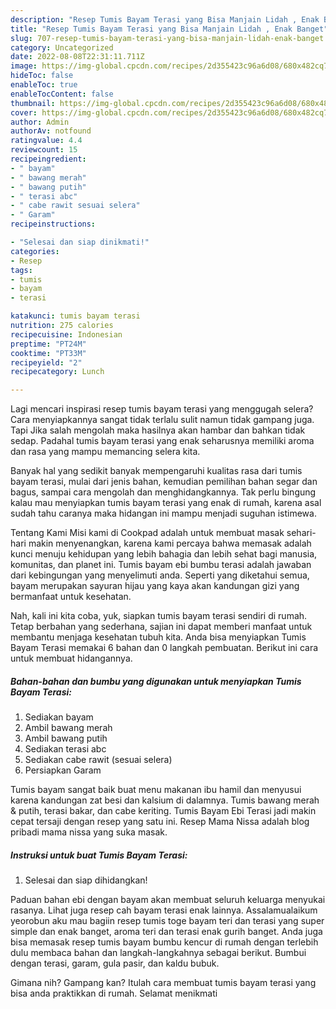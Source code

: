 ```yaml
---
description: "Resep Tumis Bayam Terasi yang Bisa Manjain Lidah , Enak Banget"
title: "Resep Tumis Bayam Terasi yang Bisa Manjain Lidah , Enak Banget"
slug: 707-resep-tumis-bayam-terasi-yang-bisa-manjain-lidah-enak-banget
category: Uncategorized
date: 2022-08-08T22:31:11.711Z
image: https://img-global.cpcdn.com/recipes/2d355423c96a6d08/680x482cq70/tumis-bayam-terasi-foto-resep-utama.jpg
hideToc: false
enableToc: true
enableTocContent: false
thumbnail: https://img-global.cpcdn.com/recipes/2d355423c96a6d08/680x482cq70/tumis-bayam-terasi-foto-resep-utama.jpg
cover: https://img-global.cpcdn.com/recipes/2d355423c96a6d08/680x482cq70/tumis-bayam-terasi-foto-resep-utama.jpg
author: Admin
authorAv: notfound
ratingvalue: 4.4
reviewcount: 15
recipeingredient:
- " bayam"
- " bawang merah"
- " bawang putih"
- " terasi abc"
- " cabe rawit sesuai selera"
- " Garam"
recipeinstructions:

- "Selesai dan siap dinikmati!"
categories:
- Resep
tags:
- tumis
- bayam
- terasi

katakunci: tumis bayam terasi 
nutrition: 275 calories
recipecuisine: Indonesian
preptime: "PT24M"
cooktime: "PT33M"
recipeyield: "2"
recipecategory: Lunch

---
```



Lagi mencari inspirasi resep tumis bayam terasi yang menggugah selera? Cara menyiapkannya sangat tidak terlalu sulit namun tidak gampang juga. Tapi Jika salah mengolah maka hasilnya akan hambar dan bahkan tidak sedap. Padahal tumis bayam terasi yang enak seharusnya memiliki aroma dan rasa yang mampu memancing selera kita.


Banyak hal yang sedikit banyak mempengaruhi kualitas rasa dari tumis bayam terasi, mulai dari jenis bahan, kemudian pemilihan bahan segar dan bagus, sampai cara mengolah dan menghidangkannya. Tak perlu bingung kalau mau menyiapkan tumis bayam terasi yang enak di rumah, karena asal sudah tahu caranya maka hidangan ini mampu menjadi suguhan istimewa.

Tentang Kami Misi kami di Cookpad adalah untuk membuat masak sehari-hari makin menyenangkan, karena kami percaya bahwa memasak adalah kunci menuju kehidupan yang lebih bahagia dan lebih sehat bagi manusia, komunitas, dan planet ini. Tumis bayam ebi bumbu terasi adalah jawaban dari kebingungan yang menyelimuti anda. Seperti yang diketahui semua, bayam merupakan sayuran hijau yang kaya akan kandungan gizi yang bermanfaat untuk kesehatan.


Nah, kali ini kita coba, yuk, siapkan tumis bayam terasi sendiri di rumah. Tetap berbahan yang sederhana, sajian ini dapat memberi manfaat untuk membantu menjaga kesehatan tubuh kita. Anda bisa menyiapkan Tumis Bayam Terasi memakai 6 bahan dan 0 langkah pembuatan. Berikut ini cara untuk membuat hidangannya.

<!--inarticleads1-->

##### Bahan-bahan dan bumbu yang digunakan untuk menyiapkan Tumis Bayam Terasi:

1. Sediakan  bayam
1. Ambil  bawang merah
1. Ambil  bawang putih
1. Sediakan  terasi abc
1. Sediakan  cabe rawit (sesuai selera)
1. Persiapkan  Garam


Tumis bayam sangat baik buat menu makanan ibu hamil dan menyusui karena kandungan zat besi dan kalsium di dalamnya. Tumis bawang merah &amp; putih, terasi bakar, dan cabe keriting. Tumis Bayam Ebi Terasi jadi makin cepat tersaji dengan resep yang satu ini. Resep Mama Nissa adalah blog pribadi mama nissa yang suka masak. 

<!--inarticleads2-->

##### Instruksi untuk buat Tumis Bayam Terasi:


1. Selesai dan siap dihidangkan!

Paduan bahan ebi dengan bayam akan membuat seluruh keluarga menyukai rasanya. Lihat juga resep cah bayam terasi enak lainnya. Assalamualaikum yeorobun aku mau bagiin resep tumis toge bayam teri dan terasi yang super simple dan enak banget, aroma teri dan terasi enak gurih banget. Anda juga bisa memasak resep tumis bayam bumbu kencur di rumah dengan terlebih dulu membaca bahan dan langkah-langkahnya sebagai berikut. Bumbui dengan terasi, garam, gula pasir, dan kaldu bubuk. 

Gimana nih? Gampang kan? Itulah cara membuat tumis bayam terasi yang bisa anda praktikkan di rumah. Selamat menikmati
